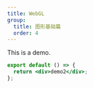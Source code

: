 ```yaml
---
title: WebGL
group:
  title: 图形基础篇
  order: 4
---
```


This is a demo.

```jsx
export default () => {
  return <div>demo2</div>;
};
```
